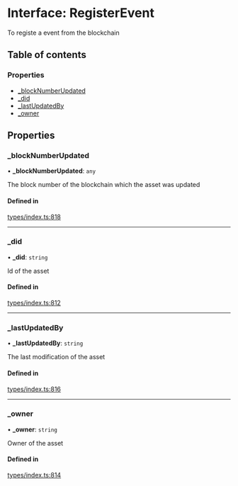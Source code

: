 # Interface: RegisterEvent

To registe a event from the blockchain

## Table of contents

### Properties

- [\_blockNumberUpdated](RegisterEvent.md#_blocknumberupdated)
- [\_did](RegisterEvent.md#_did)
- [\_lastUpdatedBy](RegisterEvent.md#_lastupdatedby)
- [\_owner](RegisterEvent.md#_owner)

## Properties

### \_blockNumberUpdated

• **\_blockNumberUpdated**: `any`

The block number of the blockchain which the asset was updated

#### Defined in

[types/index.ts:818](https://github.com/nevermined-io/react-components/blob/f4befd5/catalog/src/types/index.ts#L818)

___

### \_did

• **\_did**: `string`

Id of the asset

#### Defined in

[types/index.ts:812](https://github.com/nevermined-io/react-components/blob/f4befd5/catalog/src/types/index.ts#L812)

___

### \_lastUpdatedBy

• **\_lastUpdatedBy**: `string`

The last modification of the asset

#### Defined in

[types/index.ts:816](https://github.com/nevermined-io/react-components/blob/f4befd5/catalog/src/types/index.ts#L816)

___

### \_owner

• **\_owner**: `string`

Owner of the asset

#### Defined in

[types/index.ts:814](https://github.com/nevermined-io/react-components/blob/f4befd5/catalog/src/types/index.ts#L814)
